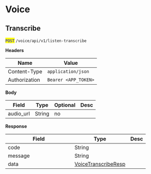 # Voice

## Transcribe

<mark style="color:blue;">`POST`</mark> `/voice/api/v1/listen-transcribe`

**Headers**

| Name          | Value                |
| ------------- | -------------------- |
| Content-Type  | `application/json`   |
| Authorization | `Bearer <APP_TOKEN>` |

**Body**

| Field      | Type   | Optional | Desc |
| ---------- | ------ | -------- | ---- |
| audio\_url | String | no       |      |

**Response**

<table><thead><tr><th width="193">Field</th><th>Type</th><th>Desc</th></tr></thead><tbody><tr><td>code</td><td>String</td><td><br></td></tr><tr><td>message</td><td>String</td><td><br></td></tr><tr><td>data</td><td><a href="data-models.md#voicetranscriberesp">VoiceTranscribeResp</a></td><td><br></td></tr></tbody></table>

